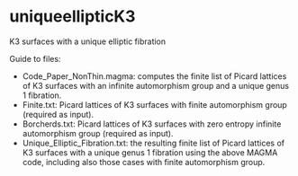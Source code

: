 # uniqueellipticK3
K3 surfaces with a unique elliptic fibration

Guide to files:
- Code_Paper_NonThin.magma: computes the finite list of Picard lattices of K3 surfaces with an infinite automorphism group and a unique genus 1 fibration.
- Finite.txt: Picard lattices of K3 surfaces with finite automorphism group (required as input).
- Borcherds.txt: Picard lattices of K3 surfaces with zero entropy infinite automorphism group (required as input).
- Unique_Elliptic_Fibration.txt: the resulting finite list of Picard lattices of K3 surfaces with a unique genus 1 fibration using the above MAGMA code, including also those cases with finite automorphism group.
